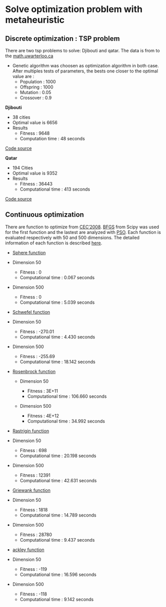# Solve optimization problem with metaheuristic

## Discrete optimization : TSP problem

There are two tsp problems to solve: Djibouti and qatar. The data is from to the [math.uwarterloo.ca](http://www.math.uwaterloo.ca/tsp/world/countries.html)
* Genetic algorithm was choosen as optimization algorithm in both case. After multiples tests of parameters, the bests one closer to the optimal value are :
   - Population : 1000
   - Offspring : 1000
   - Mutation : 0.05
   - Crossover : 0.9
   
**__Djibouti__**

- 38 cities 
- Optimal value is 6656
- Results 
   - Fitness : 9648
   - Computation time : 48 seconds
  
 [Code source](https://github.com/Sohou08/Metaheuristic_optimization_exam/tree/main/djibouti)
 
**__Qatar__**

- 194 Cities
- Optimal value is 9352
- Results
   - Fitness : 36443
   - Computational time : 413 seconds

[Code source](https://github.com/Sohou08/Metaheuristic_optimization_exam/tree/main/qatar)

## Continuous optimization

There are function to optimize from [CEC’2008](). [BFGS](https://transp-or.epfl.ch/courses/optimization2011/slides/09-bfgs.pdf) from Scipy was used for the first function and the lastest are analyzed with [PSO](https://nathanrooy.github.io/posts/2016-08-17/simple-particle-swarm-optimization-with-python/). Each function is evaluated respectively with 50 and 500 dimensions. The detailed information of each function is described [here](https://github.com/Sohou08/Metaheuristic_optimization_exam/tree/main/additional_information).

*  [Sphere function](https://github.com/Sohou08/Metaheuristic_optimization_exam/tree/main/sphere)

- Dimension 50
   - Fitness : 0
   - Computational time : 0.067 seconds

- Dimension 500
   - Fitness : 0
   - Computational time : 5.039 seconds
  
*  [Schwefel function](https://github.com/Sohou08/Metaheuristic_optimization_exam/tree/main/schwefel)

- Dimension 50
   - Fitness : -270.01
   - Computational time : 4.430 seconds

- Dimension 500
   - Fitness : -255.69
   - Computational time : 18.142 seconds

*  [Rosenbrock function](https://github.com/Sohou08/Metaheuristic_optimization_exam/tree/main/rosenbrock)

   - Dimension 50
        - Fitness : 3E+11 
        - Computational time : 106.660 seconds

   - Dimension 500
        - Fitness : 4E+12
        - Computational time : 34.992 seconds
   
*  [Rastrigin function](https://github.com/Sohou08/Metaheuristic_optimization_exam/tree/main/rastrigin)

- Dimension 50
   - Fitness : 698 
   - Computational time : 20.198 seconds

- Dimension 500
   - Fitness : 12391
   - Computational time : 42.631 seconds
   
*  [Griewank function](https://github.com/Sohou08/Metaheuristic_optimization_exam/tree/main/griewank)

- Dimension 50
   - Fitness : 1818 
   - Computational time : 14.789 seconds

- Dimension 500
   - Fitness : 28780
   - Computational time : 9.437 seconds
   
*  [ackley function](https://github.com/Sohou08/Metaheuristic_optimization_exam/tree/main/ackley)

- Dimension 50
   - Fitness : -119 
   - Computational time : 16.596 seconds

- Dimension 500
   - Fitness : -118
   - Computational time : 9.142 seconds

